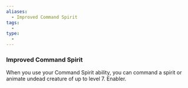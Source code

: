 ```yaml
---
aliases:
  - Improved Command Spirit
tags:
  - 
type:
  - 
---
```

### Improved Command Spirit

When you use your Command Spirit ability, you can command a spirit or animate undead creature of up to level 7. Enabler.